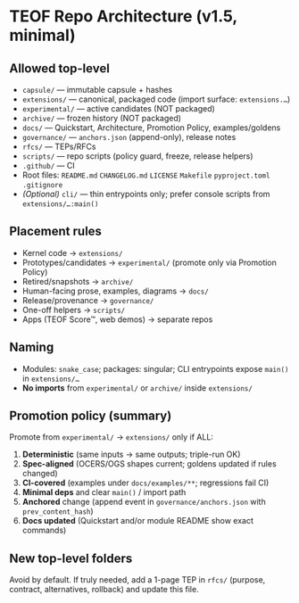 # TEOF Repo Architecture (v1.5, minimal)

## Allowed top-level
- `capsule/`        — immutable capsule + hashes
- `extensions/`     — canonical, packaged code (import surface: `extensions.…`)
- `experimental/`   — active candidates (NOT packaged)
- `archive/`        — frozen history (NOT packaged)
- `docs/`           — Quickstart, Architecture, Promotion Policy, examples/goldens
- `governance/`     — `anchors.json` (append-only), release notes
- `rfcs/`           — TEPs/RFCs
- `scripts/`        — repo scripts (policy guard, freeze, release helpers)
- `.github/`        — CI
- Root files: `README.md` `CHANGELOG.md` `LICENSE` `Makefile` `pyproject.toml` `.gitignore`
- *(Optional)* `cli/` — thin entrypoints only; prefer console scripts from `extensions/…:main()`

## Placement rules
- Kernel code → `extensions/`
- Prototypes/candidates → `experimental/` (promote only via Promotion Policy)
- Retired/snapshots → `archive/`
- Human-facing prose, examples, diagrams → `docs/`
- Release/provenance → `governance/`
- One-off helpers → `scripts/`
- Apps (TEOF Score™, web demos) → separate repos

## Naming
- Modules: `snake_case`; packages: singular; CLI entrypoints expose `main()` in `extensions/…`
- **No imports** from `experimental/` or `archive/` inside `extensions/`

## Promotion policy (summary)
Promote from `experimental/` → `extensions/` only if ALL:
1. **Deterministic** (same inputs → same outputs; triple-run OK)  
2. **Spec-aligned** (OCERS/OGS shapes current; goldens updated if rules changed)  
3. **CI-covered** (examples under `docs/examples/**`; regressions fail CI)  
4. **Minimal deps** and clear `main()` / import path  
5. **Anchored** change (append event in `governance/anchors.json` with `prev_content_hash`)  
6. **Docs updated** (Quickstart and/or module README show exact commands)

## New top-level folders
Avoid by default. If truly needed, add a 1-page TEP in `rfcs/` (purpose, contract, alternatives, rollback) and update this file.
